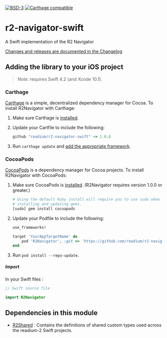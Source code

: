 [![BSD-3](https://img.shields.io/badge/License-BSD--3-brightgreen.svg)](https://opensource.org/licenses/BSD-3-Clause)
[![Carthage compatible](https://img.shields.io/badge/Carthage-compatible-4BC51D.svg?style=flat)](https://github.com/Carthage/Carthage)
# r2-navigator-swift

A Swift implementation of the R2 Navigator

[Changes and releases are documented in the Changelog](CHANGELOG.md)

## Adding the library to your iOS project

> _Note:_ requires Swift 4.2 (and Xcode 10.1).

### Carthage

[Carthage][] is a simple, decentralized dependency manager for Cocoa. To
install R2Navigator with Carthage:

 1. Make sure Carthage is [installed][Carthage Installation].

 2. Update your Cartfile to include the following:

    ```ruby
    github "readium/r2-navigator-swift" ~> 1.0.6
    ```

 3. Run `carthage update` and
    [add the appropriate framework][Carthage Usage].


[Carthage]: https://github.com/Carthage/Carthage
[Carthage Installation]: https://github.com/Carthage/Carthage#installing-carthage
[Carthage Usage]: https://github.com/Carthage/Carthage#adding-frameworks-to-an-application


### CocoaPods

[CocoaPods][] is a dependency manager for Cocoa projects. To install
R2Navigator with CocoaPods:

 1. Make sure CocoaPods is [installed][CocoaPods Installation]. (R2Navigator
    requires version 1.0.0 or greater.)

    ```sh
    # Using the default Ruby install will require you to use sudo when
    # installing and updating gems.
    [sudo] gem install cocoapods
    ```

 2. Update your Podfile to include the following:

    ```ruby
    use_frameworks!

    target 'YourAppTargetName' do
        pod 'R2Navigator', :git => 'https://github.com/readium/r2-navigator-swift.git', '~> 1.0.6'
    end
    ```

 3. Run `pod install --repo-update`.

[CocoaPods]: https://cocoapods.org
[CocoaPods Installation]: https://guides.cocoapods.org/using/getting-started.html#getting-started

##### Import

In your Swift files :

```Swift
// Swift source file

import R2Navigator
```

## Dependencies in this module

  - [R2Shared](https://github.com/readium/r2-shared-swift) : Contains the definitions of shared custom types used across the readium-2 Swift projects.

